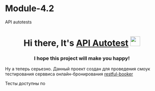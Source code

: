 # Module-4.2
API autotests
<h1 align="center">Hi there, It's <a href="https://github.com/AldaDyrroth" target="_blank">API Autotest</a> 
<img src="[https://github.com/AldaDyrroth](https://github.com/blackcater/blackcater/raw/main/images/Hi.gif)" height="32"/></h1>
<h3 align="center">I hope this project will make you happy!</h3>



Ну а теперь серьезно. Данный проект создан для проведения смоук тестирования серввиса онлайн-бронирования [restful-booker](https://restful-booker.herokuapp.com/apidoc/index.html)

Тесты доступны по 
